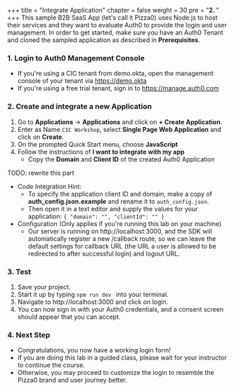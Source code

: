 +++
title = "Integrate Application"
chapter = false
weight = 30
pre = "<b>2. </b>"
+++
This sample B2B SaaS App (let's call it Pizza0) uses Node.js to host their services and they want to evaluate Auth0 to provide the login and user management. In order to get started, make sure you have an Auth0 Tenant and cloned the sampled application as described in **Prerequisites**.

### 1. Login to Auth0 Management Console
- If you're using a CIC tenant from demo.okta, open the management console of your tenant via https://demo.okta
- If you're using a free trial tenant, sign in to https://manage.auth0.com

### 2. Create and integrate a new Application
1. Go to **Applications** -> **Applications** and click on **+ Create Application**.
2. Enter as Name `CIC Workshop`, select **Single Page Web Application** and click on **Create**.
3. On the prompted Quick Start menu, choose **JavaScript**
4. Follow the instructions of **I want to integrate with my app**
    - Copy the **Domain** and **Client ID** of the created Auth0 Application

TODO: rewrite this part

- Code Integration Hint:
    - To specify the application client ID and domain, make a copy of **auth_config.json.example** and rename it to `auth_config.json`.
    - Then open it in a text editor and supply the values for your application: `{ "domain": "", "clientId": "" }`
- Configuration (Only applies if you're running this lab on your machine)
    - Our server is running on http://localhost:3000, and the SDK will automatically register a new /callback route, so we can leave the default settings for callback URL (the URL a user is allowed to be redirected to after successful login) and logout URL.

### 3. Test
1. Save your project.
2. Start it up by typing `npm run dev ` into your terminal.
3. Navigate to http://localhost:3000 and click on login.
4. You can now sign in with your Auth0 credentials, and a consent screen should appear that you can accept.

### 4. Next Step
- Congratulations, you now have a working login form!
- If you are doing this lab in a guided class, please wait for your instructor to continue the course.
- Otherwise, you may proceed to customize the login to resemble the Pizza0 brand and user journey better.